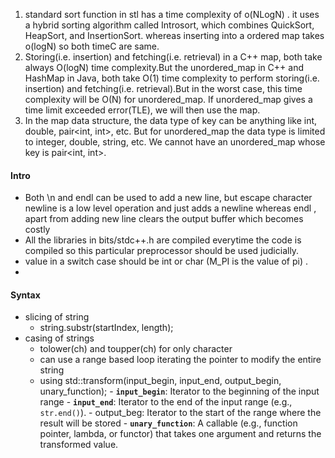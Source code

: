 
1. standard sort function in stl has a time complexity of o(NLogN) . it uses a hybrid sorting algorithm called Introsort, which combines QuickSort, HeapSort, and InsertionSort. whereas inserting into a ordered map takes o(logN) so both timeC are same.
2. Storing(i.e. insertion) and fetching(i.e. retrieval) in a C++ map, both take always O(logN) time complexity.But the unordered_map in C++ and HashMap in Java, both take O(1) time complexity to perform storing(i.e. insertion) and fetching(i.e. retrieval).But in the worst case, this time complexity will be O(N) for unordered_map. If unordered_map gives a time limit exceeded error(TLE), we will then use the map.
3. In the map data structure, the data type of key can be anything like int, double, pair<int, int>, etc. But for unordered_map the data type is limited to integer, double, string, etc. We cannot have an unordered_map whose key is pair<int, int>.

#### Intro
- Both \n and endl can be used to add a new line, but escape character newline is a low level operation and just adds a newline whereas endl , apart from adding new line clears the output buffer which becomes costly
- All the libraries in bits/stdc++.h are compiled everytime the code is compiled so this particular preprocessor should be used judicially.
- value in a switch case should be int or char (M_PI is the value of pi) .
- 

#### Syntax

  - slicing of string 
	- string.substr(startIndex, length);
- casing of strings 
	- tolower(ch) and toupper(ch) for only character
	- can use a range based loop iterating the pointer to modify the entire string
	- using std::transform(input_begin, input_end, output_begin, unary_function);
			- **`input_begin`**: Iterator to the beginning of the input range 
			- **`input_end`**: Iterator to the end of the input range (e.g., `str.end()`).
			- output_beg: Iterator to the start of the range where the result will be stored 
			- **`unary_function`**: A callable (e.g., function pointer, lambda, or functor) that takes one argument and returns the transformed value.
	
